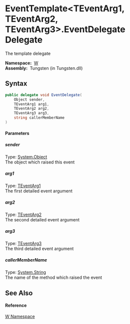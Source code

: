 EventTemplate&lt;TEventArg1, TEventArg2, TEventArg3>.EventDelegate Delegate
===========================================================================
   The template delegate

  **Namespace:**  [W][1]  
  **Assembly:**  Tungsten (in Tungsten.dll)

Syntax
------

```csharp
public delegate void EventDelegate(
	Object sender,
	TEventArg1 arg1,
	TEventArg2 arg2,
	TEventArg3 arg3,
	string callerMemberName
)
```

#### Parameters

##### *sender*
Type: [System.Object][2]  
The object which raised this event

##### *arg1*
Type: [TEventArg1][3]  
The first detailed event argument

##### *arg2*
Type: [TEventArg2][3]  
The second detailed event argument

##### *arg3*
Type: [TEventArg3][3]  
The third detailed event argument

##### *callerMemberName*
Type: [System.String][4]  
The name of the method which raised the event


See Also
--------

#### Reference
[W Namespace][1]  

[1]: ../README.md
[2]: http://msdn.microsoft.com/en-us/library/e5kfa45b
[3]: ../EventTemplate_3/README.md
[4]: http://msdn.microsoft.com/en-us/library/s1wwdcbf